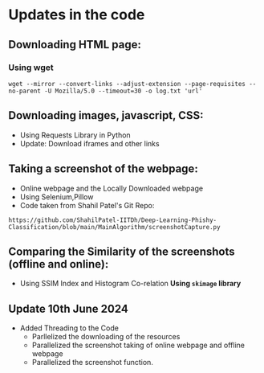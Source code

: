 # Updates in the code
## Downloading HTML page:
### Using wget
  ```
  wget --mirror --convert-links --adjust-extension --page-requisites --no-parent -U Mozilla/5.0 --timeout=30 -o log.txt 'url'
  ```

## Downloading images, javascript, CSS:
* Using Requests Library in Python
* Update: Download iframes and other links

## Taking a screenshot of the webpage:
* Online webpage and the Locally Downloaded webpage
* Using Selenium,Pillow
* Code taken from Shahil Patel's Git Repo:
```
https://github.com/ShahilPatel-IITDh/Deep-Learning-Phishy-Classification/blob/main/MainAlgorithm/screenshotCapture.py
```

## Comparing the Similarity of the screenshots (offline and online):
* Using SSIM Index and Histogram Co-relation **Using `skimage` library**

## Update 10th June 2024
* Added Threading to the Code
    - Parllelized the downloading of the resources
    - Parallelized the screenshot taking of online webpage and offline webpage
    - Parallelized the screenshot function.

